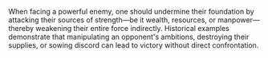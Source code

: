 When facing a powerful enemy, one should undermine their foundation by attacking their sources of strength—be it wealth, resources, or manpower—thereby weakening their entire force indirectly. Historical examples demonstrate that manipulating an opponent's ambitions, destroying their supplies, or sowing discord can lead to victory without direct confrontation.
